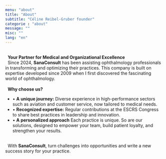 ```yaml
---
menu: "about"
title: "About"
subtitle: "Céline Reibel-Gruber founder"
categorie : "about"
message: ""
misc: ""
lang: "en"
---
```

\
&nbsp;
**Your Partner for Medical and Organizational Excellence**
\
&nbsp;
Since 2024, **SanaConsult** has been assisting ophthalmology professionals in transforming and optimizing their practices. This company is built on expertise developed since 2009 when I first discovered the fascinating world of ophthalmology.
\
\
&nbsp;
**Why choose us?**
- •	**A unique journey:** Diverse experience in high-performance sectors such as aviation and customer service, now tailored to medical needs.
- •	**Recognized expertise:** Regular contributions at the ESCRS Congress to share best practices in leadership and innovation.
- •	**A personalized approach** Each practice is unique. So are our solutions, designed to empower your team, build patient loyalty, and strengthen your results.

\
&nbsp;
With **SanaConsult**, turn challenges into opportunities and write a new success story for your practice.


